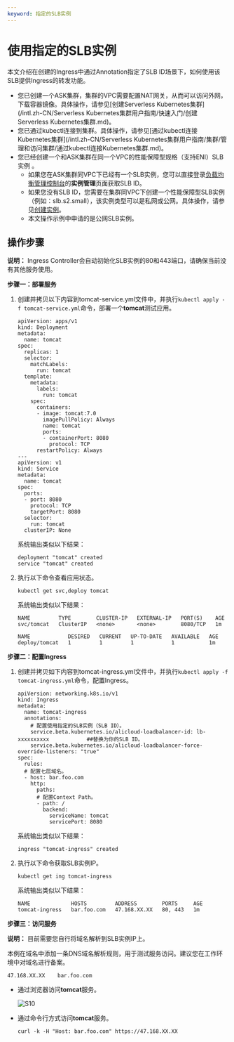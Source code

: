 ```yaml
---
keyword: 指定的SLB实例
---
```


# 使用指定的SLB实例

本文介绍在创建的Ingress中通过Annotation指定了SLB ID场景下，如何使用该SLB提供Ingress的转发功能。

-   您已创建一个ASK集群，集群的VPC需要配置NAT网关，从而可以访问外网，下载容器镜像。具体操作，请参见[创建Serverless Kubernetes集群](/intl.zh-CN/Serverless Kubernetes集群用户指南/快速入门/创建Serverless Kubernetes集群.md)。
-   您已通过kubectl连接到集群。具体操作，请参见[通过kubectl连接Kubernetes集群](/intl.zh-CN/Serverless Kubernetes集群用户指南/集群/管理和访问集群/通过kubectl连接Kubernetes集群.md)。
-   您已经创建一个和ASK集群在同一个VPC的性能保障型规格（支持ENI）SLB实例 。
    -   如果您在ASK集群同VPC下已经有一个SLB实例，您可以直接登录[负载均衡管理控制台](https://slb.console.aliyun.com/slb/cn-hangzhou/slbs)的**实例管理**页面获取SLB ID。
    -   如果您没有SLB ID，您需要在集群同VPC下创建一个性能保障型SLB实例（例如：slb.s2.small），该实例类型可以是私网或公网。具体操作，请参见[创建实例](/intl.zh-CN/传统型负载均衡CLB/CLB用户指南/实例/创建实例.md)。
    -   本文操作示例中申请的是公网SLB实例。

## 操作步骤

**说明：** Ingress Controller会自动初始化SLB实例的80和443端口，请确保当前没有其他服务使用。

**步骤一：部署服务**

1.  创建并拷贝以下内容到tomcat-service.yml文件中，并执行`kubectl apply -f tomcat-service.yml`命令，部署一个**tomcat**测试应用。

    ```
    apiVersion: apps/v1 
    kind: Deployment
    metadata:
      name: tomcat
    spec:
      replicas: 1
      selector:
        matchLabels:
          run: tomcat
      template:
        metadata:
          labels:
            run: tomcat
        spec:
          containers:
          - image: tomcat:7.0
            imagePullPolicy: Always
            name: tomcat
            ports:
            - containerPort: 8080
              protocol: TCP
          restartPolicy: Always
    ---
    apiVersion: v1
    kind: Service
    metadata:
      name: tomcat
    spec:
      ports:
      - port: 8080
        protocol: TCP
        targetPort: 8080
      selector:
        run: tomcat
      clusterIP: None
    ```

    系统输出类似以下结果：

    ```
    deployment "tomcat" created
    service "tomcat" created
    ```

2.  执行以下命令查看应用状态。

    ```
    kubectl get svc,deploy tomcat
    ```

    系统输出类似以下结果：

    ```
    NAME         TYPE        CLUSTER-IP   EXTERNAL-IP   PORT(S)    AGE
    svc/tomcat   ClusterIP   <none>       <none>        8080/TCP   1m
    
    NAME            DESIRED   CURRENT   UP-TO-DATE   AVAILABLE   AGE
    deploy/tomcat   1         1         1            1           1m
    ```


**步骤二：配置Ingress**

1.  创建并拷贝如下内容到tomcat-ingress.yml文件中，并执行`kubectl apply -f tomcat-ingress.yml`命令，配置Ingress。

    ```
    apiVersion: networking.k8s.io/v1
    kind: Ingress
    metadata:
      name: tomcat-ingress
      annotations:
        # 配置使用指定的SLB实例（SLB ID）。
        service.beta.kubernetes.io/alicloud-loadbalancer-id: lb-xxxxxxxxxx            ##替换为你的SLB ID。
        service.beta.kubernetes.io/alicloud-loadbalancer-force-override-listeners: "true"
    spec:
      rules:
      # 配置七层域名。
      - host: bar.foo.com
        http:
          paths:
          # 配置Context Path。
          - path: /
            backend:
              serviceName: tomcat
              servicePort: 8080
    ```

    系统输出类似以下结果：

    ```
    ingress "tomcat-ingress" created
    ```

2.  执行以下命令获取SLB实例IP。

    ```
    kubectl get ing tomcat-ingress
    ```

    系统输出类似以下结果：

    ```
    NAME             HOSTS         ADDRESS        PORTS     AGE
    tomcat-ingress   bar.foo.com   47.168.XX.XX   80, 443   1m
    ```


**步骤三：访问服务**

**说明：** 目前需要您自行将域名解析到SLB实例IP上。

本例在域名中添加一条DNS域名解析规则，用于测试服务访问。建议您在工作环境中对域名进行备案。

```
47.168.XX.XX    bar.foo.com
```

-   通过浏览器访问**tomcat**服务。

    ![S10](https://static-aliyun-doc.oss-accelerate.aliyuncs.com/assets/img/zh-CN/3322584161/p245328.png)

-   通过命令行方式访问**tomcat**服务。

    ```
    curl -k -H "Host: bar.foo.com" https://47.168.XX.XX
    ```


